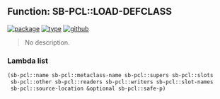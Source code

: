 ## Function: SB-PCL::LOAD-DEFCLASS
[![package](https://img.shields.io/badge/Package-SB--PCL-5f9ea0.svg?style=social&colorA=999999)](../) [![type](https://img.shields.io/badge/Type-Function-5f9ea0.svg?style=social&colorA=999999)](../#function) [![github](https://img.shields.io/badge/GitHub-View_the_source-5f9ea0.svg?style=social&colorA=999999&logo=github)](https://github.com/sbcl/sbcl/blob/master/src/pcl/std-class.lisp/) 

> No description.

### Lambda list
```cl
(sb-pcl::name sb-pcl::metaclass-name sb-pcl::supers sb-pcl::slots
 sb-pcl::other sb-pcl::readers sb-pcl::writers sb-pcl::slot-names
 sb-pcl::source-location &optional sb-pcl::safe-p)
```

